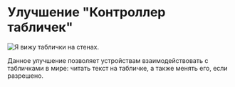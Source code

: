 # Улучшение "Контроллер табличек"

![Я вижу таблички на стенах.](oredict:oc:signUpgrade)

Данное улучшение позволяет устройствам взаимодействовать с табличками в мире: читать текст на табличке, а также менять его, если разрешено.
